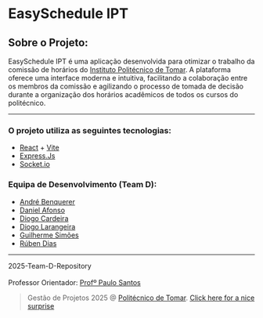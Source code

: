 
# EasySchedule IPT
## Sobre o Projeto:
EasySchedule IPT é uma aplicação desenvolvida para otimizar o trabalho da comissão de horários do [Instituto Politécnico de Tomar](https://www.ipt.pt/). A plataforma oferece uma interface moderna e intuitiva, facilitando a colaboração entre os membros da comissão e agilizando o processo de tomada de decisão durante a organização dos horários acadêmicos de todos os cursos do politécnico.
***
### O projeto utiliza as seguintes tecnologias:
- [React](https://react.dev/) + [Vite](https://vite.dev/)
- [Express.Js](https://expressjs.com/)
- [Socket.io](https://socket.io/)

### Equipa de Desenvolvimento (Team D):
- [André Benquerer](https://github.com/Benquerer)
- [Daniel Afonso](https://github.com/MonsieurAmengood2)
- [Diogo Cardeira](https://github.com/DLarangeira03)
- [Diogo Larangeira](https://github.com/DCardeira)
- [Guilherme Simões](https://github.com/GuilhermeSimoes1)
- [Rúben Dias](https://github.com/aspaceusername)

***
2025-Team-D-Repository
<br/><br/> Professor Orientador: [Profº Paulo Santos](https://github.com/pauloagsantos)
> Gestão de Projetos 2025 @ [Politécnico de Tomar](https://www.ipt.pt/). [Click here for a nice surprise](https://www.youtube.com/watch?v=dQw4w9WgXcQ&ab_channel=RickAstley)
